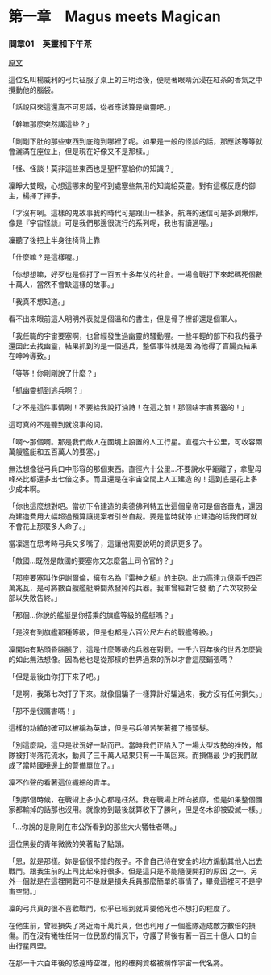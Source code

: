 第一章　Magus meets Magican
====

### 間章01　英靈和下午茶

[原文](https://syosetu.org/novel/42788/5.html)

這位名叫楊威利的弓兵征服了桌上的三明治後，便瞇著眼睛沉浸在紅茶的香氣之中攪動他的腦袋。

「話說回來這還真不可思議，從者應該算是幽靈吧。」

「幹嘛那麼突然講這些？」

「剛剛下肚的那些東西到底跑到哪裡了呢。如果是一般的怪談的話，那應該等等就會灑滿在座位上，但是現在好像又不是那樣。」

「怪、怪談！莫非這些東西也是聖杯塞給你的知識？」

凜睜大雙眼，心想這哪來的聖杯到處塞些無用的知識給英靈。對有這樣反應的御主，楊揮了揮手。

「才沒有咧。這樣的鬼故事我的時代可是跟山一樣多。航海的迷信可是多到爆炸，像是『宇宙怪談』可是我們那邊很流行的系列呢，我也有讀過喔。」

凜聽了後把上半身往椅背上靠

「什麼嘛？是這樣喔。」

「你想想嘛，好歹也是個打了一百五十多年仗的社會。一場會戰打下來起碼死個數十萬人，當然不會缺這樣的故事。」

「我真不想知道。」

看不出來眼前這人明明外表就是個溫和的書生，但是骨子裡卻還是個軍人。

「我任職的宇宙要塞啊，也曾經發生過幽靈的騷動喔。一些年輕的部下和我的養子還因此去找幽靈，結果抓到的是一個逃兵，整個事件就是因
為他得了盲腸炎結果在呻吟導致。」

「等等！你剛剛說了什麼？」

「抓幽靈抓到逃兵啊？」

「才不是這件事情咧！不要給我說打油詩！在這之前！那個啥宇宙要塞的！」

這可真的不是聽到就沒事的詞。

「啊～那個啊。那是我們敵人在國境上設置的人工行星。直徑六十公里，可收容兩萬艘艦艇和五百萬人的要塞。」

無法想像從弓兵口中形容的那個東西。直徑六十公里…不要說水平距離了，拿聖母峰來比都還多出七倍之多。而且還是在宇宙空間上人工建造
的！這到底是花上多少成本啊。

「你也這麼想對吧。當初下令建造的奧德佛列特五世這個皇帝可是個吝嗇鬼，還因為建造費用大幅超過預算讓提案者引咎自裁。要是當時就停
止建造的話我們可就不會花上那麼多人命了。」

當凜還在思考時弓兵又多嘴了，這讓他需要說明的資訊更多了。

「敵國…既然是敵國的要塞你又怎麼當上司令官的？」

「那座要塞叫作伊謝爾倫，擁有名為『雷神之槌』的主砲。出力高達九億兩千四百萬兆瓦，是可將數百艘艦艇瞬間蒸發掉的兵器。我軍曾經對它發
動了六次攻勢全部以失敗告終。」

「那個…你說的艦艇是你搭乘的旗艦等級的艦艇嗎？」

「是沒有到旗艦那種等級，但是也都是六百公尺左右的戰艦等級。」

凜開始有點頭昏腦脹了，這是什麼等級的兵器在對戰。一千六百年後的世界怎麼變的如此無法想像。因為他也是從那樣的世界過來的所以才會這麼鋪張嗎？

「但是最後由你打下來了吧。」

「是啊，我第七次打了下來。就像個騙子一樣算計好騙過來，我方沒有任何損失。」

「那不是很厲害嗎！」

這樣的功績的確可以被稱為英雄，但是弓兵卻苦笑著搔了搔頭髮。

「別這麼說，這只是狀況好一點而已。當時我們正陷入了一場大型攻勢的挫敗，部隊被打得落花流水，動員了三千萬人結果只有一千萬回來。而損傷最
少的我們就成了當時國境邊上的警備單位了。」

凜不作聲的看著這位纖細的青年。

「到那個時候，在戰術上多小心都是枉然。我在戰場上所向披靡，但是如果整個國家都輸掉的話那也沒用。就像妳到最後就算收下了勝利，但是冬木卻被毀滅一樣。」

「…你說的是剛剛在市公所看到的那些大火犧牲者嗎。」

這位黑髮的青年微微的笑著點了點頭。

「恩，就是那樣。妳是個很不錯的孩子。不會自己待在安全的地方煽動其他人出去戰鬥。跟我生前的上司比起來好很多。但是這只是不能隨便開打的原因
之一。另外一個就是在這裡開戰可不是就是損失兵員那麼簡單的事情了，畢竟這裡可不是宇宙空間。」

凜的弓兵真的很不喜歡戰鬥，似乎已經到就算要他死也不想打的程度了。

在他生前，曾經損失了將近兩千萬兵員，但也利用了一個艦隊造成敵方數倍的損傷。而在沒有犧牲任何一位民眾的情況下，守護了背後有著一百三十億人
口的自由行星同盟。

在那一千六百年後的悠遠時空裡，他的確夠資格被稱作宇宙一代名將。
